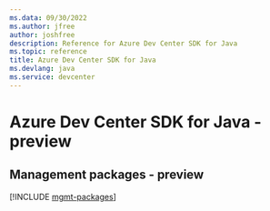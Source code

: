 ```yaml
---
ms.data: 09/30/2022
ms.author: jfree
author: joshfree
description: Reference for Azure Dev Center SDK for Java
ms.topic: reference
title: Azure Dev Center SDK for Java
ms.devlang: java
ms.service: devcenter
---
```

# Azure Dev Center SDK for Java - preview

## Management packages - preview
[!INCLUDE [mgmt-packages](dev-center-mgmt-index.md)]